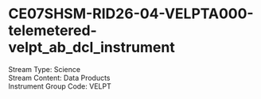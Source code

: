 # CE07SHSM-RID26-04-VELPTA000-telemetered-velpt_ab_dcl_instrument

Stream Type: Science<br>
Stream Content: Data Products<br>
Instrument Group Code: VELPT<br>
